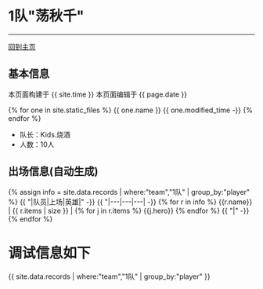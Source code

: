 # 1队"荡秋千"
---

[回到主页](README.md)

## 基本信息
本页面构建于 {{ site.time }}
本页面编辑于 {{ page.date }}

{% for one in site.static_files %}
   {{ one.name }} {{ one.modified_time -}}
{% endfor %}

- 队长：Kids.烧酒
- 人数：10人

## 出场信息(自动生成)

{% assign info = site.data.records | where:"team","1队" | group_by:"player" %}
{{ "|队员|上场|英雄|" -}}
{{ "|---|---|---| -}}
{% for r in info %}
  {{r.name}}  |  {{ r.items | size }} |  {% for j in r.items %}  {{j.hero}}  {% endfor %}  {{ "|" -}}
{% endfor %}

# 调试信息如下
{{ site.data.records | where:"team","1队" | group_by:"player" }}




